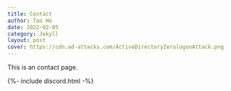 ```yaml
---
title: Contact
author: Tao He
date: 2022-02-05
category: Jekyll
layout: post
cover: https://cdn.ad-attacks.com/ActiveDirectoryZerologonAttack.png
---
```


This is an contact page.

{%- include discord.html -%}

